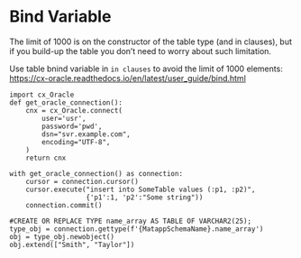 # Bind Variable

The limit of 1000 is on the constructor of the table type (and in clauses), but if you build-up the table you don’t need to worry about such limitation.

Use table bnind variable in `in clauses` to avoid the limit of 1000 elements:
https://cx-oracle.readthedocs.io/en/latest/user_guide/bind.html
```
import cx_Oracle
def get_oracle_connection():
    cnx = cx_Oracle.connect(
        user='usr', 
        password='pwd',
        dsn="svr.example.com",
        encoding="UTF-8",
    )
    return cnx

with get_oracle_connection() as connection:
    cursor = connection.cursor()
    cursor.execute("insert into SomeTable values (:p1, :p2)",
                   {'p1':1, 'p2':"Some string"))
    connection.commit()
    
#CREATE OR REPLACE TYPE name_array AS TABLE OF VARCHAR2(25);
type_obj = connection.gettype(f'{MatappSchemaName}.name_array')
obj = type_obj.newobject()
obj.extend(["Smith", "Taylor"])
```
